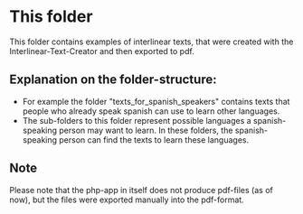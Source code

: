 # This folder
This folder contains examples of interlinear texts, that were created with the Interlinear-Text-Creator and then exported to pdf.

## Explanation on the folder-structure:
- For example the folder "texts_for_spanish_speakers" contains texts that people who already speak spanish can use to learn other languages.
- The sub-folders to this folder represent possible languages a spanish-speaking person may want to learn. In these folders, the spanish-speaking person can find the texts to learn these languages.

## Note
Please note that the php-app in itself does not produce pdf-files (as of now), but the files were exported manually into the pdf-format.
